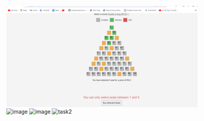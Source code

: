 ![Alt text](image.png) 
![image](https://github.com/A-code-react/codebuddy-Ass-2/assets/115619238/043251b2-fa75-4c5f-ab3f-f2df8550dfe3)
![image](https://github.com/A-code-react/codebuddy-Ass-2/assets/115619238/632a2131-2533-4c94-bd17-a22fba1cb80d)
![task2](https://github.com/A-code-react/codebuddy-Ass-2/assets/115619238/734e5233-31a4-4235-84df-566e932d0b3c)
